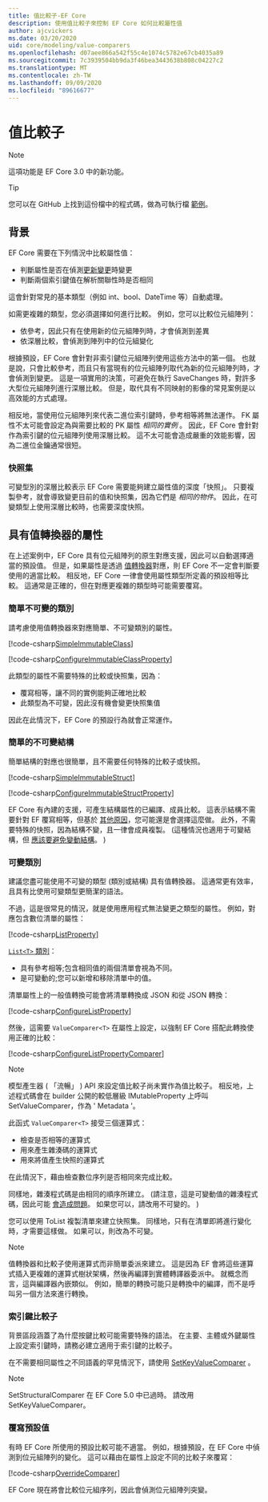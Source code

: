 ```yaml
---
title: 值比較子-EF Core
description: 使用值比較子來控制 EF Core 如何比較屬性值
author: ajcvickers
ms.date: 03/20/2020
uid: core/modeling/value-comparers
ms.openlocfilehash: d07aee866a542f55c4e1074c5782e67cb4035a89
ms.sourcegitcommit: 7c3939504bb9da3f46bea3443638b808c04227c2
ms.translationtype: MT
ms.contentlocale: zh-TW
ms.lasthandoff: 09/09/2020
ms.locfileid: "89616677"
---
```

# <a name="value-comparers"></a>值比較子

> [!NOTE]  
> 這項功能是 EF Core 3.0 中的新功能。

> [!TIP]  
> 您可以在 GitHub 上找到這份檔中的程式碼，做為可執行檔 [範例](https://github.com/dotnet/EntityFramework.Docs/tree/master/samples/core/Modeling/ValueConversions/)。

## <a name="background"></a>背景

EF Core 需要在下列情況中比較屬性值：

* 判斷屬性是否在偵測[更新變更](xref:core/saving/basic)時變更
* 判斷兩個索引鍵值在解析關聯性時是否相同

這會針對常見的基本類型（例如 int、bool、DateTime 等）自動處理。

如需更複雜的類型，您必須選擇如何進行比較。
例如，您可以比較位元組陣列：

* 依參考，因此只有在使用新的位元組陣列時，才會偵測到差異
* 依深層比較，會偵測到陣列中的位元組變化

根據預設，EF Core 會針對非索引鍵位元組陣列使用這些方法中的第一個。
也就是說，只會比較參考，而且只有當現有的位元組陣列取代為新的位元組陣列時，才會偵測到變更。
這是一項實用的決策，可避免在執行 SaveChanges 時，對許多大型位元組陣列進行深層比較。
但是，取代具有不同映射的影像的常見案例是以高效能的方式處理。

相反地，當使用位元組陣列來代表二進位索引鍵時，參考相等將無法運作。
FK 屬性不太可能會設定為與需要比較的 PK 屬性 _相同的實例_ 。
因此，EF Core 會針對作為索引鍵的位元組陣列使用深層比較。
這不太可能會造成嚴重的效能影響，因為二進位金鑰通常很短。

### <a name="snapshots"></a>快照集

可變型別的深層比較表示 EF Core 需要能夠建立屬性值的深度「快照」。
只要複製參考，就會導致變更目前的值和快照集，因為它們是 _相同的物件_。
因此，在可變類型上使用深層比較時，也需要深度快照。

## <a name="properties-with-value-converters"></a>具有值轉換器的屬性

在上述案例中，EF Core 具有位元組陣列的原生對應支援，因此可以自動選擇適當的預設值。
但是，如果屬性是透過 [值轉換器](xref:core/modeling/value-conversions)對應，則 EF Core 不一定會判斷要使用的適當比較。
相反地，EF Core 一律會使用屬性類型所定義的預設相等比較。
這通常是正確的，但在對應更複雜的類型時可能需要覆寫。

### <a name="simple-immutable-classes"></a>簡單不可變的類別

請考慮使用值轉換器來對應簡單、不可變類別的屬性。

[!code-csharp[SimpleImmutableClass](../../../samples/core/Modeling/ValueConversions/MappingImmutableClassProperty.cs?name=SimpleImmutableClass)]

[!code-csharp[ConfigureImmutableClassProperty](../../../samples/core/Modeling/ValueConversions/MappingImmutableClassProperty.cs?name=ConfigureImmutableClassProperty)]

此類型的屬性不需要特殊的比較或快照集，因為：

* 覆寫相等，讓不同的實例能夠正確地比較
* 此類型為不可變，因此沒有機會變更快照集值

因此在此情況下，EF Core 的預設行為就會正常運作。

### <a name="simple-immutable-structs"></a>簡單的不可變結構

簡單結構的對應也很簡單，且不需要任何特殊的比較子或快照。

[!code-csharp[SimpleImmutableStruct](../../../samples/core/Modeling/ValueConversions/MappingImmutableStructProperty.cs?name=SimpleImmutableStruct)]

[!code-csharp[ConfigureImmutableStructProperty](../../../samples/core/Modeling/ValueConversions/MappingImmutableStructProperty.cs?name=ConfigureImmutableStructProperty)]

EF Core 有內建的支援，可產生結構屬性的已編譯、成員比較。
這表示結構不需要針對 EF 覆寫相等，但基於 [其他原因](/dotnet/csharp/programming-guide/statements-expressions-operators/how-to-define-value-equality-for-a-type)，您可能還是會選擇這麼做。
此外，不需要特殊的快照，因為結構不變，且一律會成員複製。
 (這種情況也適用于可變結構，但 [應該要避免變動結構](/dotnet/csharp/write-safe-efficient-code)。 ) 

### <a name="mutable-classes"></a>可變類別

建議您盡可能使用不可變的類型 (類別或結構) 具有值轉換器。
這通常更有效率，且具有比使用可變類型更簡潔的語法。

不過，這是很常見的情況，就是使用應用程式無法變更之類型的屬性。
例如，對應包含數位清單的屬性：

[!code-csharp[ListProperty](../../../samples/core/Modeling/ValueConversions/MappingListProperty.cs?name=ListProperty)]

[ `List<T>` 類別](/dotnet/api/system.collections.generic.list-1)：

* 具有參考相等;包含相同值的兩個清單會視為不同。
* 是可變動的;您可以新增和移除清單中的值。

清單屬性上的一般值轉換可能會將清單轉換成 JSON 和從 JSON 轉換：

[!code-csharp[ConfigureListProperty](../../../samples/core/Modeling/ValueConversions/MappingListProperty.cs?name=ConfigureListProperty)]

然後，這需要 `ValueComparer<T>` 在屬性上設定，以強制 EF Core 搭配此轉換使用正確的比較：

[!code-csharp[ConfigureListPropertyComparer](../../../samples/core/Modeling/ValueConversions/MappingListProperty.cs?name=ConfigureListPropertyComparer)]

> [!NOTE]  
> 模型產生器 ( 「流暢」 ) API 來設定值比較子尚未實作為值比較子。
> 相反地，上述程式碼會在 builder 公開的較低層級 IMutableProperty 上呼叫 SetValueComparer，作為 ' Metadata '。

此函式 `ValueComparer<T>` 接受三個運算式：

* 檢查是否相等的運算式
* 用來產生雜湊碼的運算式
* 用來將值產生快照的運算式  

在此情況下，藉由檢查數位序列是否相同來完成比較。

同樣地，雜湊程式碼是由相同的順序所建立。
 (請注意，這是可變動值的雜湊程式碼，因此可能 [會造成問題](https://ericlippert.com/2011/02/28/guidelines-and-rules-for-gethashcode/)。
如果您可以，請改用不可變的。 ) 

您可以使用 ToList 複製清單來建立快照集。
同樣地，只有在清單即將進行變化時，才需要這樣做。
如果可以，則改為不可變。

> [!NOTE]  
> 值轉換器和比較子使用運算式而非簡單委派來建立。
> 這是因為 EF 會將這些運算式插入更複雜的運算式樹狀架構，然後再編譯到實體轉譯器委派中。
> 就概念而言，這與編譯器內嵌類似。
> 例如，簡單的轉換可能只是轉換中的編譯，而不是呼叫另一個方法來進行轉換。

### <a name="key-comparers"></a>索引鍵比較子

背景區段涵蓋了為什麼按鍵比較可能需要特殊的語法。
在主要、主體或外鍵屬性上設定索引鍵時，請務必建立適用于索引鍵的比較子。

在不需要相同屬性之不同語義的罕見情況下，請使用 [SetKeyValueComparer](/dotnet/api/microsoft.entityframeworkcore.mutablepropertyextensions.setkeyvaluecomparer) 。

> [!NOTE]  
> SetStructuralComparer 在 EF Core 5.0 中已過時。
> 請改用 SetKeyValueComparer。

### <a name="overriding-defaults"></a>覆寫預設值

有時 EF Core 所使用的預設比較可能不適當。
例如，根據預設，在 EF Core 中偵測到位元組陣列的變化。
這可以藉由在屬性上設定不同的比較子來覆寫：

[!code-csharp[OverrideComparer](../../../samples/core/Modeling/ValueConversions/OverridingByteArrayComparisons.cs?name=OverrideComparer)]

EF Core 現在將會比較位元組序列，因此會偵測位元組陣列突變。

